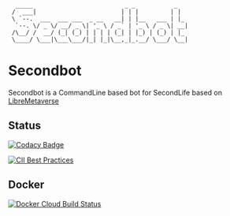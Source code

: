 ```
  _____                          _ _           _
 /  ___|                        | | |         | |
 \ `--.  ___  ___ ___  _ __   __| | |__   ___ | |_
  `--. \/ _ \/ __/ _ \| '_ \ / _` | '_ \ / _ \| __|
 /\__/ /  __/ (_| (_) | | | | (_| | |_) | (_) | |_
 \____/ \___|\___\___/|_| |_|\__,_|_.__/ \___/ \__|
```
Secondbot
===============
Secondbot is a CommandLine based bot for SecondLife based on [LibreMetaverse](https://bitbucket.org/streamadmin/libremetaverse-core/src/master/)

Status
---------------
[![Codacy Badge](https://api.codacy.com/project/badge/Grade/56870fb7ed744ebcbac88fe5b77e2086)](https://www.codacy.com/manual/madpeter/SecondBot?utm_source=github.com&amp;utm_medium=referral&amp;utm_content=Madpeterz/SecondBot&amp;utm_campaign=Badge_Grade)

[![CII Best Practices](https://bestpractices.coreinfrastructure.org/projects/3765/badge)](https://bestpractices.coreinfrastructure.org/projects/3765)

Docker
---------------
[![Docker Cloud Build Status](https://img.shields.io/docker/cloud/build/madpeter/secondbot-bitbucket-auto?style=flat-square)](https://hub.docker.com/repository/docker/madpeter/secondbot-bitbucket-auto)

